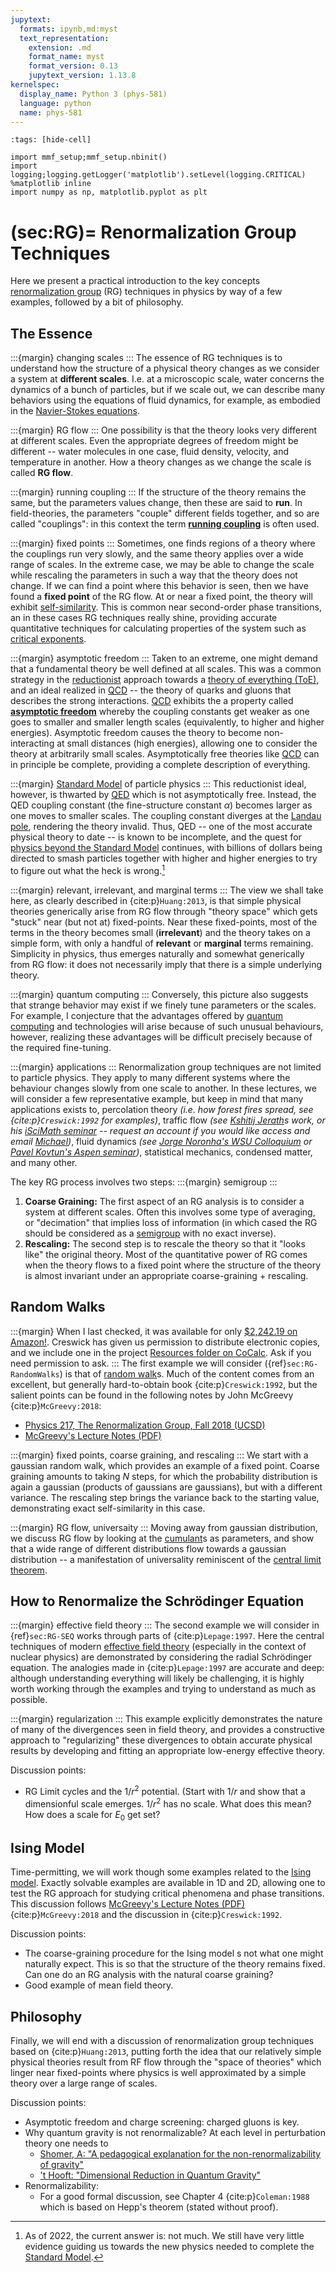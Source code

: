 ```yaml
---
jupytext:
  formats: ipynb,md:myst
  text_representation:
    extension: .md
    format_name: myst
    format_version: 0.13
    jupytext_version: 1.13.8
kernelspec:
  display_name: Python 3 (phys-581)
  language: python
  name: phys-581
---
```


```{code-cell} ipython3
:tags: [hide-cell]

import mmf_setup;mmf_setup.nbinit()
import logging;logging.getLogger('matplotlib').setLevel(logging.CRITICAL)
%matplotlib inline
import numpy as np, matplotlib.pyplot as plt
```

(sec:RG)=
Renormalization Group Techniques
================================

Here we present a practical introduction to the key concepts [renormalization group] (RG)
techniques in physics by way of a few examples, followed by a bit of philosophy.


## The Essence

:::{margin}
changing scales
:::
The essence of RG techniques is to understand how the structure of a physical theory
changes as we consider a system at **different scales**.  I.e. at a microscopic scale,
water concerns the dynamics of a bunch of particles, but if we scale out, we can
describe many behaviors using the equations of fluid dynamics, for example, as embodied
in the [Navier-Stokes equations].

:::{margin}
RG flow
:::
One possibility is that the theory looks very different at different scales.  Even the
appropriate degrees of freedom might be different -- water molecules in one case, fluid
density, velocity, and temperature in another.  How a theory changes as we change the
scale is called **RG flow**.

:::{margin}
running coupling
:::
If the structure of the theory remains the same, but the parameters values change, then
these are said to **run**.  In field-theories, the parameters "couple" different fields
together, and so are called "couplings": in this context the term **[running coupling]** is
often used.

:::{margin}
fixed points
:::
Sometimes, one finds regions of a theory where the couplings run very slowly, and the
same theory applies over a wide range of scales.  In the extreme case, we may be able to
change the scale while rescaling the parameters in such a way that the theory does not
change.  If we can find a point where this behavior is seen, then we have found a
**fixed point** of the RG flow.  At or near a fixed point, the theory will exhibit
[self-similarity].  This is common near second-order phase transitions, an in these
cases RG techniques really shine, providing accurate quantitative techniques for
calculating properties of the system such as [critical exponents].

:::{margin}
asymptotic freedom
:::
Taken to an extreme, one might demand that a fundamental theory be well defined at all
scales.  This was a common strategy in the [reductionist](https://en.wikipedia.org/wiki/Reductionism) approach towards a [theory of
everything (ToE)](https://en.wikipedia.org/wiki/Theory_of_everything), and an ideal
realized in [QCD] -- the theory of quarks and gluons that describes the strong
interactions.  [QCD] exhibits the a property called **[asymptotic freedom]**  whereby
the coupling constants get weaker as one goes to smaller and smaller length scales
(equivalently, to higher and higher energies).  Asymptotic freedom causes the theory to
become non-interacting at small distances (high energies), allowing one to consider the
theory at arbitrarily small scales.  Asymptotically free theories like [QCD] can in
principle be complete, providing a complete description of everything. 

:::{margin}
[Standard Model] of particle physics
:::
This reductionist ideal, however, is thwarted by [QED] which is not asymptotically
free.  Instead, the QED coupling constant (the fine-structure constant $\alpha$) becomes
larger as one moves to smaller scales.  The coupling constant diverges at the [Landau
pole], rendering the theory invalid.  Thus, QED -- one of the most accurate physical theory to
date -- is known to be incomplete, and the quest for [physics beyond the Standard Model]
continues, with billions of dollars being directed to smash particles together with
higher and higher energies to try to figure out what the heck is wrong.[^1]

[^1]: As of 2022, the current answer is: not much.  We still have very little evidence
      guiding us towards the new physics needed to complete the [Standard Model].


:::{margin}
relevant, irrelevant, and marginal terms
:::
The view we shall take here, as clearly described in {cite:p}`Huang:2013`, is that
simple physical theories generically arise from RG flow through "theory space" which
gets "stuck" near (but not at) fixed-points.  Near these fixed-points, most of the
terms in the theory becomes small (**irrelevant**) and the theory takes on a simple form,
with only a handful of **relevant** or **marginal** terms remaining.  Simplicity in
physics, thus emerges naturally and somewhat generically from RG flow: it does not
necessarily imply that there is a simple underlying theory.  

:::{margin}
quantum computing
:::
Conversely, this picture also suggests that strange behavior may exist if we finely tune
parameters or the scales.  For example, I conjecture that the advantages offered by
[quantum computing] and technologies will arise because of such unusual behaviours,
however, realizing these advantages will be difficult precisely because of the required
fine-tuning.

:::{margin}
applications
:::
Renormalization group techniques are not limited to particle physics.  They apply to
many different systems where the behaviour changes slowly from one scale to another.  In
these lectures, we will consider a few representative example, but keep in mind that many
applications exists to, percolation theory *(i.e. how forest fires spread, see
{cite:p}`Creswick:1992` for examples)*, traffic flow *(see [Kshitij
Jerath](http://selforganizing.systems/)s work, or his [iSciMath
seminar](https://discourse.iscimath.org/t/mar-17-renormalization-group-theory-the-systems-engineering-perspective/491)
-- request an account if you would like access and email [Michael](mailto:m.forbes+iscimath@wsu.edu))*,
fluid dynamics *(see [Jorge Noronha's WSU
Colloquium](https://www.youtube.com/watch?v=49AOXU06oJk) or [Pavel Kovtun's Aspen seminar](https://www.youtube.com/watch?v=XaF_22S4scs))*, statistical mechanics, condensed matter, and many other.

The key RG process involves two steps:
:::{margin}
semigroup
:::
1. **Coarse Graining:** The first aspect of an RG analysis is to consider a system at
   different scales. Often this involves some type of averaging, or "decimation" that
   implies loss of information (in which cased the RG should be considered as a
   [semigroup] with no exact inverse). 
2. **Rescaling:** The second step is to rescale the theory so that it "looks like" the
   original theory.  Most of the quantitative power of RG comes when the theory flows to
   a fixed point where the structure of the theory is almost invariant under an
   appropriate coarse-graining + rescaling.

## Random Walks

:::{margin}
When I last checked, it was available for only [$2,242.19 on
Amazon!](https://www.amazon.com/Introduction-Renormalization-Group-Methods-Physics/dp/0486793451).
Creswick has given us permission to distribute electronic copies, and we include one in
the project [Resources folder on CoCalc].  Ask if you need permission to ask.
:::
The first example we will consider ({ref}`sec:RG-RandomWalks`) is that of [random
walk]s.  Much of the content comes from an excellent, but generally hard-to-obtain book
{cite:p}`Creswick:1992`, but the salient points can be found in the following notes by
John McGreevy {cite:p}`McGreevy:2018`: 

* [Physics 217, The Renormalization Group, Fall 2018 (UCSD)](https://mcgreevy.physics.ucsd.edu/f18/)
* [McGreevy's Lecture Notes (PDF)]

:::{margin}
fixed points, coarse graining, and rescaling
:::
We start with a gaussian random walk, which provides an example of a fixed point.
Coarse graining amounts to taking $N$ steps, for which the probability distribution 
is again a gaussian (products of gaussians are gaussians), but with a different
variance.  The rescaling step brings the variance back to the starting value,
demonstrating exact self-similarity in this case.

:::{margin}
RG flow, universaity
:::
Moving away from gaussian distribution, we discuss RG flow by looking at the [cumulant]s
as parameters, and show that a wide range of different distributions flow towards a
gaussian distribution -- a manifestation of universality reminiscent of the [central
limit theorem].

## How to Renormalize the Schrödinger Equation

:::{margin}
effective field theory
:::
The second example we will consider in {ref}`sec:RG-SEQ` works through parts of 
{cite:p}`Lepage:1997`.  Here the central techniques of 
modern [effective field theory] (especially in the context of nuclear physics) are
demonstrated by considering the radial Schrödinger equation.  The analogies made in
{cite:p}`Lepage:1997` are accurate and deep: although understanding everything will
likely be challenging, it is highly worth working through the examples and trying to
understand as much as possible.

:::{margin}
regularization
:::
This example explicitly demonstrates the nature of many of the divergences seen in field
theory, and provides a constructive approach to "regularizing" these divergences to
obtain accurate physical results by developing and fitting an appropriate low-energy effective
theory.

Discussion points:

* RG Limit cycles and the $1/r^2$ potential.  (Start with $1/r$ and show that a
  dimensionful scale emerges.  $1/r^2$ has no scale.  What does this mean?  How does a
  scale for $E_0$ get set?


## Ising Model

Time-permitting, we will work though some examples related to the [Ising model].
Exactly solvable examples are available in 1D and 2D, allowing one to test the RG
approach for studying critical phenomena and phase transitions.  This discussion follows
[McGreevy's Lecture Notes (PDF)] {cite:p}`McGreevy:2018` and the discussion in
{cite:p}`Creswick:1992`.

Discussion points:

* The coarse-graining procedure for the Ising model s not what one might naturally
  expect.  This is so that the structure of the theory remains fixed.  Can one do an RG
  analysis with the natural coarse graining?
* Good example of mean field theory.

## Philosophy

Finally, we will end with a discussion of renormalization group techniques based on
{cite:p}`Huang:2013`, putting forth the idea that our relatively simple physical theories result
from RF flow through the "space of theories" which linger near fixed-points where
physics is well approximated by a simple theory over a large range of scales.

Discussion points:

* Asymptotic freedom and charge screening: charged gluons is key.
* Why quantum gravity is not renormalizable?  At each level in perturbation theory one
  needs to 
  * [Shomer, A: "A pedagogical explanation for the non-renormalizability of
    gravity"](https://arxiv.org/abs/0709.3555v2)
  * ['t Hooft: "Dimensional Reduction in Quantum Gravity"](https://arxiv.org/abs/gr-qc/9310026)
* Renormalizability:
  * For a good formal discussion, see Chapter 4 {cite:p}`Coleman:1988` which is based on
    Hepp's theorem (stated without proof).

[Manim Community]: <https://www.manim.community/>
[Jacobi elliptic functions]: <https://en.wikipedia.org/wiki/Jacobi_elliptic_functions>
[glue]: <https://myst-nb.readthedocs.io/en/latest/use/glue.html>
[MyST]: <https://myst-parser.readthedocs.io/en/latest/> "MyST - Markedly Structured Text"
[Sphinx]: <https://www.sphinx-doc.org/>
[Markdown]: <https://daringfireball.net/projects/markdown/>
[MyST Cheatsheet]: <https://jupyterbook.org/reference/cheatsheet.html>
[Jupyter Book]: <https://jupyterbook.org>
[Jupyter Book with Sphinx]: <https://jupyterbook.org/sphinx/index.html>
[Jupyter]: <https://jupyter.org> "Jupyter"
[Jupytext]: <https://jupytext.readthedocs.io> "Jupyter Notebooks as Markdown Documents, Julia, Python or R Scripts"
[MySt-NB]: <https://myst-nb.readthedocs.io>
[Liouville's Theorem]: <https://en.wikipedia.org/wiki/Liouville%27s_theorem_(Hamiltonian)>
[Laplace-Beltrami operator]: <https://en.wikipedia.org/wiki/Laplace%E2%80%93Beltrami_operator>
[angular momentum operator]: <https://en.wikipedia.org/wiki/Angular_momentum_operator>
[hydrogenic atoms]: <https://en.wikipedia.org/wiki/Hydrogen-like_atom>
[Bessel function]: <https://en.wikipedia.org/wiki/Bessel_function>
[orthogonal polynomials]: <https://en.wikipedia.org/wiki/Orthogonal_polynomials>

[universality class]: <https://en.wikipedia.org/wiki/Universality_class>
[critical exponents]: <https://www.google.com/search?client=firefox-b-1-d&q=critical+exponents>
[running coupling]: <https://en.wikipedia.org/wiki/Coupling_constant#Running_coupling>
[physics beyond the Standard Model]: <https://en.wikipedia.org/wiki/Physics_beyond_the_Standard_Model>
[Landau pole]: <https://en.wikipedia.org/wiki/Landau_pole>
[QED]: <https://en.wikipedia.org/wiki/Quantum_electrodynamics>
[QCD]: <https://en.wikipedia.org/wiki/Quantum_chromodynamics>
[asymptotic freedom]: <https://en.wikipedia.org/wiki/Asymptotic_freedom>
[Standard Model]: <https://en.wikipedia.org/wiki/Standard_Model>
[quantum computing]: <https://en.wikipedia.org/wiki/Quantum_computing>
[renormalization group]: <https://en.wikipedia.org/wiki/Renormalization_group>
[random walk]: <https://en.wikipedia.org/wiki/Random_walk>
[semigroup]: <https://en.wikipedia.org/wiki/Semigroup>
[Navier-Stokes equations]: <https://en.wikipedia.org/wiki/Navier%E2%80%93Stokes_equations>
[self-similarity]: <https://en.wikipedia.org/wiki/Self-similarity>
[cumulant]: <https://en.wikipedia.org/wiki/Cumulant>
[central limit theorem]: <https://en.wikipedia.org/wiki/Central_limit_theorem>
[effective field theory]: <https://en.wikipedia.org/wiki/Effective_field_theory>
[Ising model]: <https://en.wikipedia.org/wiki/Ising_model>
[Resources folder on CoCalc]: <https://cocalc.com/projects/629fc51f-1039-41e6-a64f-b4301f3ee35b/files/Resources>

[McGreevy's Lecture Notes (PDF)]: <https://mcgreevy.physics.ucsd.edu/f18/2018F-217-lectures.pdf>
